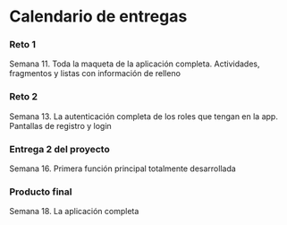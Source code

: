 # Calendario de entregas

### Reto 1
Semana 11. Toda la maqueta de la aplicación completa. Actividades, fragmentos y listas con información de relleno

### Reto 2
Semana 13. La autenticación completa de los roles que tengan en la app. Pantallas de registro y login

### Entrega 2 del proyecto
Semana 16. Primera función principal totalmente desarrollada

### Producto final
Semana 18. La aplicación completa
